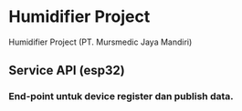 # Humidifier Project
Humidifier Project (PT. Mursmedic Jaya Mandiri)

## Service API (esp32)
### End-point untuk device register dan publish data.
